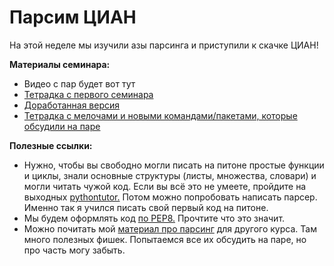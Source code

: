 # Парсим ЦИАН

На этой неделе мы изучили азы парсинга и приступили к скачке ЦИАН!


__Материалы семинара:__

* Видео с пар будет вот тут
* [Тетрадка с первого семинара](https://nbviewer.jupyter.org/github/FUlyankin/massResearch_houses/blob/master/week01_parsers/sem01_v1.ipynb)
* [Доработанная версия](https://nbviewer.jupyter.org/github/FUlyankin/massResearch_houses/blob/master/week01%2602_parsers/sem01_v2.ipynb)
* [Тетрадка с мелочами и новыми командами/пакетами, которые обсудили на паре](https://nbviewer.jupyter.org/github/FUlyankin/massResearch_houses/blob/master/week01%2602_parsers/dirty_sem02.ipynb)


__Полезные ссылки:__

* Нужно, чтобы вы свободно могли писать на питоне простые функции и циклы, знали основные структуры (листы, множества, словари) и могли читать чужой код. Если вы всё это не умеете, пройдите на выходных [pythontutor.](http://pythontutor.ru/lessons/inout_and_arithmetic_operations/) Потом можно попробовать написать парсер. Именно так я учился писать свой первый код на питоне.
* Мы будем оформлять код [по PEP8.](https://pythonworld.ru/osnovy/pep-8-rukovodstvo-po-napisaniyu-koda-na-python.html) Прочтите что это значит.
* Можно почитать мой [материал про парсинг](https://nbviewer.jupyter.org/github/FUlyankin/massResearch_houses/blob/master/week01_parsers/sem05_parsing_full.ipynb) для другого курса. Там много полезных фишек. Попытаемся все их обсудить на паре, но про часть могу забыть.
